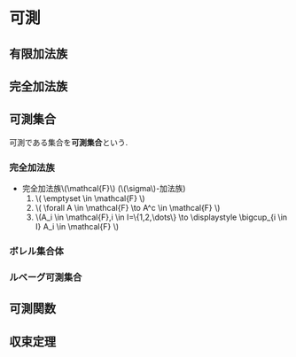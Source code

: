 # 可測

## 有限加法族

## 完全加法族

## 可測集合
可測である集合を**可測集合**という.

### 完全加法族
- 完全加法族\\(\mathcal{F}\\) (\\(\sigma\\)-加法族)
  1. \\( \emptyset \in \mathcal{F} \\)
  1. \\( \forall A \in \mathcal{F} \to  A^c \in \mathcal{F} \\)
  1. \\(A_i \in \mathcal{F},i \in I=\\{1,2,\dots\\} \to \displaystyle \bigcup_{i \in I} A_i \in \mathcal{F} \\)

### ボレル集合体

### ルベーグ可測集合

## 可測関数

## 収束定理

